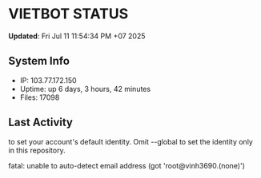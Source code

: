 # VIETBOT STATUS
**Updated**: Fri Jul 11 11:54:34 PM +07 2025

## System Info
- IP: 103.77.172.150
- Uptime: up 6 days, 3 hours, 42 minutes
- Files: 17098

## Last Activity

to set your account's default identity.
Omit --global to set the identity only in this repository.

fatal: unable to auto-detect email address (got 'root@vinh3690.(none)')
